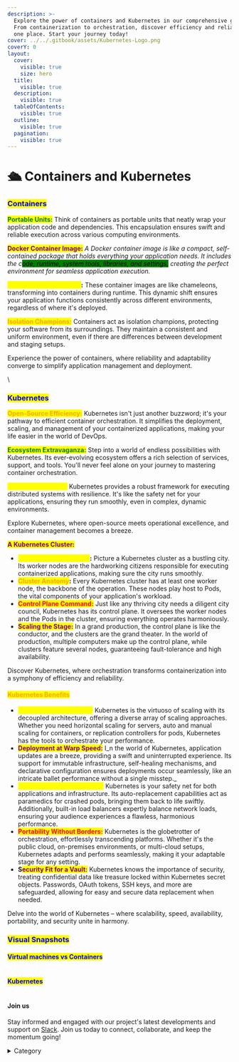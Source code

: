 ```yaml
---
description: >-
  Explore the power of containers and Kubernetes in our comprehensive guide.
  From containerization to orchestration, discover efficiency and reliability in
  one place. Start your journey today!
cover: ../../.gitbook/assets/Kubernetes-Logo.png
coverY: 0
layout:
  cover:
    visible: true
    size: hero
  title:
    visible: true
  description:
    visible: true
  tableOfContents:
    visible: true
  outline:
    visible: true
  pagination:
    visible: true
---
```


# 🛳 Containers and Kubernetes

### <mark style="color:blue;">**Containers**</mark>&#x20;

<mark style="color:green;">**Portable Units:**</mark> Think of containers as portable units that neatly wrap your application code and dependencies. This encapsulation ensures swift and reliable execution across various computing environments.

<mark style="color:purple;">**Docker Container Image:**</mark> _A Docker container image is like a compact, self-contained package that holds everything your application needs. It includes the c<mark style="background-color:green;">ode, runtime, system tools, libraries, and settings,</mark> creating the perfect environment for seamless application execution._

<mark style="color:yellow;">**Runtime Transformation**</mark>**:** These container images are like chameleons, transforming into containers during runtime. This dynamic shift ensures your application functions consistently across different environments, regardless of where it's deployed.

<mark style="color:orange;">**Isolation Champions:**</mark> Containers act as isolation champions, protecting your software from its surroundings. They maintain a consistent and uniform environment, even if there are differences between development and staging setups.

Experience the power of containers, where reliability and adaptability converge to simplify application management and deployment.

\


### <mark style="color:blue;">**Kubernetes**</mark>&#x20;

<mark style="color:orange;">**Open-Source Efficiency:**</mark> Kubernetes isn't just another buzzword; it's your pathway to efficient container orchestration. It simplifies the deployment, scaling, and management of your containerized applications, making your life easier in the world of DevOps.

<mark style="color:green;">**Ecosystem Extravaganza:**</mark> Step into a world of endless possibilities with Kubernetes. Its ever-evolving ecosystem offers a rich selection of services, support, and tools. You'll never feel alone on your journey to mastering container orchestration.

<mark style="color:yellow;">**Resilient Execution:**</mark> Kubernetes provides a robust framework for executing distributed systems with resilience. It's like the safety net for your applications, ensuring they run smoothly, even in complex, dynamic environments.

Explore Kubernetes, where open-source meets operational excellence, and container management becomes a breeze.

<mark style="color:purple;">**A Kubernetes Cluster:**</mark>

* <mark style="color:yellow;">**Worker Nodes in Action**</mark>**:** Picture a Kubernetes cluster as a bustling city. Its worker nodes are the hardworking citizens responsible for executing containerized applications, making sure the city runs smoothly.
* <mark style="color:orange;">**Cluster Anatomy**</mark>**:** Every Kubernetes cluster has at least one worker node, the backbone of the operation. These nodes play host to Pods, the vital components of your application's workload.
* <mark style="color:red;">**Control Plane Command:**</mark> Just like any thriving city needs a diligent city council, Kubernetes has its control plane. It oversees the worker nodes and the Pods in the cluster, ensuring everything operates harmoniously.
* <mark style="color:purple;">**Scaling the Stage:**</mark> In a grand production, the control plane is like the conductor, and the clusters are the grand theater. In the world of production, multiple computers make up the control plane, while clusters feature several nodes, guaranteeing fault-tolerance and high availability.

Discover Kubernetes, where orchestration transforms containerization into a symphony of efficiency and reliability.

#### <mark style="color:orange;">**Kubernetes Benefits**</mark>&#x20;

* <mark style="color:yellow;">**Extreme Scaling Variety:**</mark> Kubernetes is the virtuoso of scaling with its decoupled architecture, offering a diverse array of scaling approaches. Whether you need horizontal scaling for servers, auto and manual scaling for containers, or replication controllers for pods, Kubernetes has the tools to orchestrate your performance.
* <mark style="color:purple;">**Deployment at Warp Speed:**</mark> I_n the world of Kubernetes, application updates are a breeze, providing a swift and uninterrupted experience. Its support for immutable infrastructure, self-healing mechanisms, and declarative configuration ensures deployments occur seamlessly, like an intricate ballet performance without a single misstep._
* <mark style="color:yellow;">**High Availability Assurance:**</mark> Kubernetes is your safety net for both applications and infrastructure. Its auto-replacement capabilities act as paramedics for crashed pods, bringing them back to life swiftly. Additionally, built-in load balancers expertly balance network loads, ensuring your audience experiences a flawless, harmonious performance.
* <mark style="color:red;">**Portability Without Borders:**</mark> Kubernetes is the globetrotter of orchestration, effortlessly transcending platforms. Whether it's the public cloud, on-premises environments, or multi-cloud setups, Kubernetes adapts and performs seamlessly, making it your adaptable stage for any setting.
* **S**<mark style="color:purple;">**ecurity Fit for a Vault:**</mark> Kubernetes knows the importance of security, treating confidential data like treasure locked within Kubernetes secret objects. Passwords, OAuth tokens, SSH keys, and more are safeguarded, allowing for easy and secure data replacement when needed.

Delve into the world of Kubernetes – where scalability, speed, availability, portability, and security unite in harmony.



### <mark style="color:blue;">Visual Snapshots</mark>

#### <mark style="color:blue;">**Virtual machines vs Containers**</mark>&#x20;

<figure><img src="../../.gitbook/assets/container.png" alt=""><figcaption></figcaption></figure>

#### <mark style="color:blue;">Kubernetes</mark>

<figure><img src="../../.gitbook/assets/kubernetes.png" alt=""><figcaption></figcaption></figure>

#### Join us

Stay informed and engaged with our project's latest developments and support on [Slack](https://app.slack.com/client/T04QS32JX6E/C04QKEWE146). Join us today to connect, collaborate, and keep the momentum going!&#x20;

<details>

<summary>Category</summary>

Kubernetes, cloud computing, DevOps, cloud services, hosting platform, container orchestration, cloud infrastructure, cloud deployment, cloud management, cloud technology, cloud solutions&#x20;

</details>
